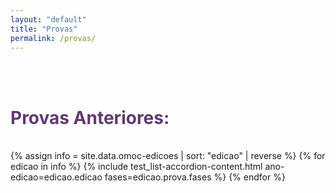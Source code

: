 ```yaml
---
layout: "default"
title: "Provas"
permalink: /provas/
---
```


<div class="container-xxl" data-bs-smooth-scroll="true" >
    <br><br>
    <h1 class="text-center" style="color:#613970"><strong>Provas Anteriores:</strong></h1> <br>
    <div class="accordion accordion-flush" id="accordionPanelsStayOpenExample">
    {% assign info = site.data.omoc-edicoes | sort: "edicao" | reverse %}
    {% for edicao in info %}
        {% include test_list-accordion-content.html ano-edicao=edicao.edicao fases=edicao.prova.fases %}
    {% endfor %}
    </div>
</div>